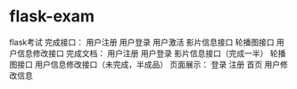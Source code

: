 # flask-exam
flask考试
完成接口：
    用户注册
    用户登录
    用户激活
    影片信息接口
    轮播图接口
    用户信息修改接口
完成文档：
    用户注册
    用户登录
    影片信息接口（完成一半）
    轮播图接口
    用户信息修改接口（未完成，半成品）
页面展示：
    登录
    注册
    首页
    用户修改信息
